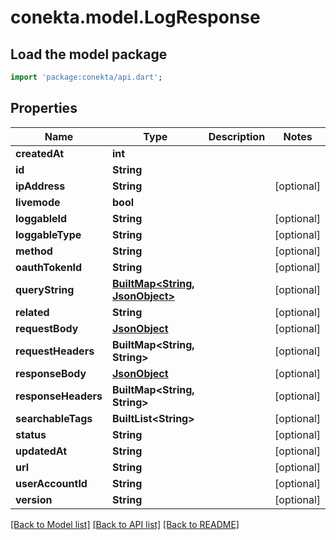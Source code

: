# conekta.model.LogResponse

## Load the model package
```dart
import 'package:conekta/api.dart';
```

## Properties
Name | Type | Description | Notes
------------ | ------------- | ------------- | -------------
**createdAt** | **int** |  | 
**id** | **String** |  | 
**ipAddress** | **String** |  | [optional] 
**livemode** | **bool** |  | 
**loggableId** | **String** |  | [optional] 
**loggableType** | **String** |  | [optional] 
**method** | **String** |  | [optional] 
**oauthTokenId** | **String** |  | [optional] 
**queryString** | [**BuiltMap&lt;String, JsonObject&gt;**](JsonObject.md) |  | [optional] 
**related** | **String** |  | [optional] 
**requestBody** | [**JsonObject**](.md) |  | [optional] 
**requestHeaders** | **BuiltMap&lt;String, String&gt;** |  | [optional] 
**responseBody** | [**JsonObject**](.md) |  | [optional] 
**responseHeaders** | **BuiltMap&lt;String, String&gt;** |  | [optional] 
**searchableTags** | **BuiltList&lt;String&gt;** |  | [optional] 
**status** | **String** |  | [optional] 
**updatedAt** | **String** |  | [optional] 
**url** | **String** |  | [optional] 
**userAccountId** | **String** |  | [optional] 
**version** | **String** |  | [optional] 

[[Back to Model list]](../README.md#documentation-for-models) [[Back to API list]](../README.md#documentation-for-api-endpoints) [[Back to README]](../README.md)


